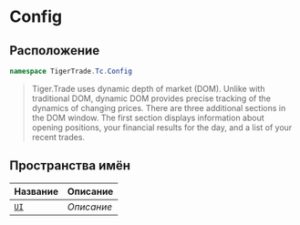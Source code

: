 
# Config
## Расположение
```csharp    
namespace TigerTrade.Tc.Config
```
> Tiger.Trade uses dynamic depth of market (DOM). Unlike with traditional DOM, dynamic DOM provides precise tracking of the dynamics of changing prices. There are three additional sections in the DOM window. The first section displays information about opening positions, your financial results for the day, and a list of your recent trades.


## Пространства имён
| Название | Описание |
| --- | --- |
| [`UI`](./Config/UI.md) | *Описание* |

